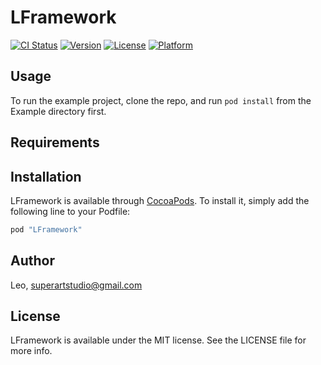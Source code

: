 # LFramework

[![CI Status](http://img.shields.io/travis/Leo/LFramework.svg?style=flat)](https://travis-ci.org/Leo/LFramework)
[![Version](https://img.shields.io/cocoapods/v/LFramework.svg?style=flat)](http://cocoapods.org/pods/LFramework)
[![License](https://img.shields.io/cocoapods/l/LFramework.svg?style=flat)](http://cocoapods.org/pods/LFramework)
[![Platform](https://img.shields.io/cocoapods/p/LFramework.svg?style=flat)](http://cocoapods.org/pods/LFramework)

## Usage

To run the example project, clone the repo, and run `pod install` from the Example directory first.

## Requirements

## Installation

LFramework is available through [CocoaPods](http://cocoapods.org). To install
it, simply add the following line to your Podfile:

```ruby
pod "LFramework"
```

## Author

Leo, superartstudio@gmail.com

## License

LFramework is available under the MIT license. See the LICENSE file for more info.
